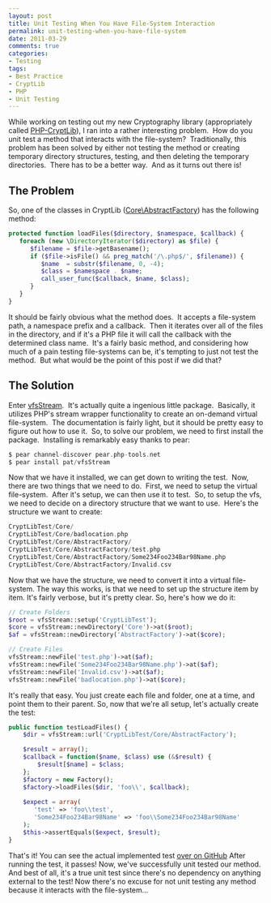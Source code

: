 ```yaml
---
layout: post
title: Unit Testing When You Have File-System Interaction
permalink: unit-testing-when-you-have-file-system
date: 2011-03-29
comments: true
categories:
- Testing
tags:
- Best Practice
- CryptLib
- PHP
- Unit Testing
---
```


While working on testing out my new Cryptography library (appropriately called [PHP-CryptLib](https://github.com/ircmaxell/PHP-CryptLib)), I ran into a rather interesting problem.  How do you unit test a method that interacts with the file-system?  Traditionally, this problem has been solved by either not testing the method or creating temporary directory structures, testing, and then deleting the temporary directories.  There has to be a better way.  And as it turns out there is!

<!--more-->

## The Problem

So, one of the classes in CryptLib ([Core\AbstractFactory](https://github.com/ircmaxell/PHP-CryptLib/blob/e8251c3c52a99fd9fc330386494d91e337666ec2/lib/CryptLib/Core/AbstractFactory.php)) has the following method:

```php
protected function loadFiles($directory, $namespace, $callback) {
   foreach (new \DirectoryIterator($directory) as $file) {
      $filename = $file->getBasename();
      if ($file->isFile() && preg_match('/\.php$/', $filename)) {
         $name  = substr($filename, 0, -4);
         $class = $namespace . $name;
         call_user_func($callback, $name, $class);
      }
   }
}
```


It should be fairly obvious what the method does.  It accepts a file-system path, a namespace prefix and a callback.  Then it iterates over all of the files in the directory, and if it's a PHP file it will call the callback with the determined class name.  It's a fairly basic method, and considering how much of a pain testing file-systems can be, it's tempting to just not test the method.  But what would be the point of this post if we did that?

## The Solution

Enter [vfsStream](http://code.google.com/p/bovigo/wiki/vfsStream).  It's actually quite a ingenious little package.  Basically, it utilizes PHP's stream wrapper functionality to create an on-demand virtual file-system.  The documentation is fairly light, but it should be pretty easy to figure out how to use it.  So, to solve our problem, we need to first install the package.  Installing is remarkably easy thanks to pear:

```php
$ pear channel-discover pear.php-tools.net
$ pear install pat/vfsStream
```


Now that we have it installed, we can get down to writing the test.  Now, there are two things that we need to do.  First, we need to setup the virtual file-system.  After it's setup, we can then use it to test.  So, to setup the vfs, we need to decide on a directory structure that we want to use.  Here's the structure we want to create:

```php
CryptLibTest/Core/
CryptLibTest/Core/badlocation.php
CryptLibTest/Core/AbstractFactory/
CryptLibTest/Core/AbstractFactory/test.php
CryptLibTest/Core/AbstractFactory/Some234Foo234Bar98Name.php
CryptLibTest/Core/AbstractFactory/Invalid.csv
```


Now that we have the structure, we need to convert it into a virtual file-system.  The way this works, is that we need to set up the structure item by item.  It's fairly verbose, but it's pretty clear.  So, here's how we do it:

```php
// Create Folders
$root = vfsStream::setup('CryptLibTest');
$core = vfsStream::newDirectory('Core')->at($root);
$af = vfsStream::newDirectory('AbstractFactory')->at($core);

// Create Files
vfsStream::newFile('test.php')->at($af);
vfsStream::newFile('Some234Foo234Bar98Name.php')->at($af);
vfsStream::newFile('Invalid.csv')->at($af);
vfsStream::newFile('badlocation.php')->at($core);
```


It's really that easy.  You just create each file and folder, one at a time, and point them to their parent.  So, now that we're all setup, let's actually create the test:

```php
public function testLoadFiles() {
    $dir = vfsStream::url('CryptLibTest/Core/AbstractFactory');

    $result = array();
    $callback = function($name, $class) use (&$result) {
        $result[$name] = $class;
    };
    $factory = new Factory();
    $factory->loadFiles($dir, 'foo\\', $callback);
    
    $expect = array(
       'test' => 'foo\\test', 
       'Some234Foo234Bar98Name' => 'foo\\Some234Foo234Bar98Name'
    );
    $this->assertEquals($expect, $result);
}
```


That's it!  You can see the actual implemented test [over on GitHub](https://github.com/ircmaxell/PHP-CryptLib/blob/06a6aaa8ed3ccd7b8eeb51928045fd0c993084bc/test/Unit/Core/AbstractFactoryTest.php)  After running the test, it passes!  Now, we've successfully unit tested our method.  And best of all, it's a true unit test since there's no dependency on anything external to the test!  Now there's no excuse for not unit testing any method because it interacts with the file-system...
